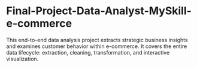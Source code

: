 # Final-Project-Data-Analyst-MySkill-e-commerce
This end-to-end data analysis project extracts strategic business insights and examines customer behavior within e-commerce. It covers the entire data lifecycle: extraction, cleaning, transformation, and interactive visualization. 

